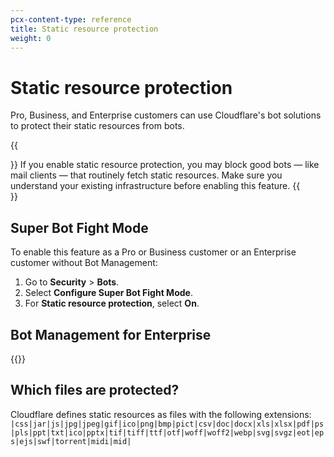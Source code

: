 ```yaml
---
pcx-content-type: reference
title: Static resource protection
weight: 0
---
```


# Static resource protection

Pro, Business, and Enterprise customers can use Cloudflare's bot solutions to protect their static resources from bots.

{{<Aside type="warning" header="Warning">}}
If you enable static resource protection, you may block good bots — like mail clients — that routinely fetch static resources. Make sure you understand your existing infrastructure before enabling this feature.
{{</Aside>}}

## Super Bot Fight Mode

To enable this feature as a Pro or Business customer or an Enterprise customer without Bot Management:

1.  Go to **Security** > **Bots**.
2.  Select **Configure Super Bot Fight Mode**.
3.  For **Static resource protection**, select **On**.

## Bot Management for Enterprise

{{<render file="_static-resources-bm.md">}}

## Which files are protected?

Cloudflare defines static resources as files with the following extensions:
`|css|jar|js|jpg|jpeg|gif|ico|png|bmp|pict|csv|doc|docx|xls|xlsx|pdf|ps|pls|ppt|txt|ico|pptx|tif|tiff|ttf|otf|woff|woff2|webp|svg|svgz|eot|eps|ejs|swf|torrent|midi|mid|`

